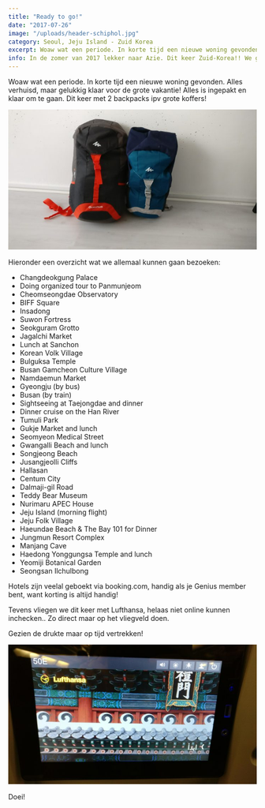 ```yaml
---
title: "Ready to go!"
date: "2017-07-26"
image: "/uploads/header-schiphol.jpg"
category: Seoul, Jeju Island - Zuid Korea
excerpt: Woaw wat een periode. In korte tijd een nieuwe woning gevonden. Alles verhuisd, maar gelukkig klaar voor de grote...
info: In de zomer van 2017 lekker naar Azie. Dit keer Zuid-Korea!! We gaan door verschillende streken zoals Gyeonggi, Gangwon en Gyeongbuk.
---
```


Woaw wat een periode. In korte tijd een nieuwe woning gevonden. Alles verhuisd, maar gelukkig klaar voor de grote vakantie! Alles is ingepakt en klaar om te gaan. Dit keer met 2 backpacks ipv grote koffers!

![](/uploads/IMG_20170726_111523-700x394.jpg)

Hieronder een overzicht wat we allemaal kunnen gaan bezoeken:

- Changdeokgung Palace
- Doing organized tour to Panmunjeom
- Cheomseongdae Observatory
- BIFF Square
- Insadong
- Suwon Fortress
- Seokguram Grotto
- Jagalchi Market
- Lunch at Sanchon
- Korean Volk Village
- Bulguksa Temple
- Busan Gamcheon Culture Village
- Namdaemun Market
- Gyeongju (by bus)
- Busan (by train)
- Sightseeing at Taejongdae and dinner
- Dinner cruise on the Han River
- Tumuli Park
- Gukje Market and lunch
- Seomyeon Medical Street
- Gwangalli Beach and lunch
- Songjeong Beach
- Jusangjeolli Cliffs
- Hallasan
- Centum City
- Dalmaji-gil Road
- Teddy Bear Museum
- Nurimaru APEC House
- Jeju Island (morning flight)
- Jeju Folk Village
- Haeundae Beach & The Bay 101 for Dinner
- Jungmun Resort Complex
- Manjang Cave
- Haedong Yonggungsa Temple and lunch
- Yeomiji Botanical Garden
- Seongsan Ilchulbong

Hotels zijn veelal geboekt via booking.com, handig als je Genius member bent, want korting is altijd handig!

Tevens vliegen we dit keer met Lufthansa, helaas niet online kunnen inchecken.. Zo direct maar op het vliegveld doen.

Gezien de drukte maar op tijd vertrekken!

![](/uploads/IMG_20170726_195456-700x394.jpg)

Doei!
